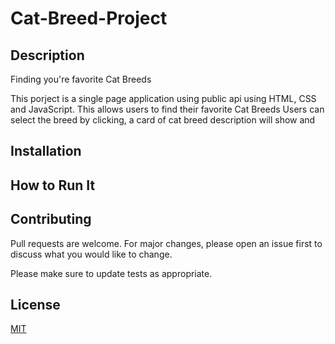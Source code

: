 # Cat-Breed-Project


## Description

Finding you're favorite Cat Breeds 

This porject is a single page application using public api using HTML, CSS and JavaScript. 
This allows users to find their favorite Cat Breeds 
Users can select the breed by clicking, a card of cat breed description will show and 

## Installation
## How to Run It


## Contributing


Pull requests are welcome. For major changes, please open an issue first
to discuss what you would like to change.


Please make sure to update tests as appropriate.


## License


[MIT](https://choosealicense.com/licenses/mit/)

